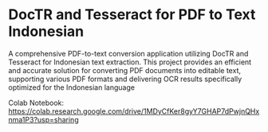 # DocTR and Tesseract for PDF to Text Indonesian
A comprehensive PDF-to-text conversion application utilizing DocTR and Tesseract for Indonesian text extraction. This project provides an efficient and accurate solution for converting PDF documents into editable text, supporting various PDF formats and delivering OCR results specifically optimized for the Indonesian language

Colab Notebook: https://colab.research.google.com/drive/1MDyCfKer8gyY7GHAP7dPwjnQHxnma1P3?usp=sharing
